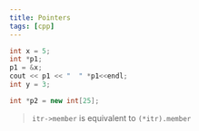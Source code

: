 ```yaml
---
title: Pointers
tags: [cpp]
---
```


```cpp
int x = 5;
int *p1;
p1 = &x;
cout << p1 << "  " *p1<<endl;
int y = 3;

int *p2 = new int[25];
```

> `itr->member` is equivalent to `(*itr).member`
